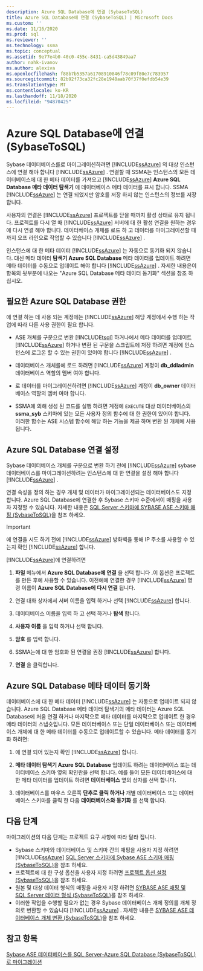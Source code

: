```yaml
---
description: Azure SQL Database에 연결 (SybaseToSQL)
title: Azure SQL Database에 연결 (SybaseToSQL) | Microsoft Docs
ms.custom: ''
ms.date: 11/16/2020
ms.prod: sql
ms.reviewer: ''
ms.technology: ssma
ms.topic: conceptual
ms.assetid: 9e77e4b0-40c0-455c-8431-ca5d43849aa7
author: nahk-ivanov
ms.author: alexiva
ms.openlocfilehash: f88b7b5357a61708910846f78c09f80e7c783957
ms.sourcegitcommit: 82b92f73ca32fc28e1948aab70f37f0efdb54e39
ms.translationtype: MT
ms.contentlocale: ko-KR
ms.lasthandoff: 11/18/2020
ms.locfileid: "94870425"
---
```

# <a name="connecting-to-azure-sql-database-sybasetosql"></a>Azure SQL Database에 연결 (SybaseToSQL)

Sybase 데이터베이스를로 마이그레이션하려면 [!INCLUDE[ssAzure](../../includes/ssazure_md.md)] 의 대상 인스턴스에 연결 해야 합니다 [!INCLUDE[ssAzure](../../includes/ssazure_md.md)] . 연결할 때 SSMA는 인스턴스의 모든 데이터베이스에 대 한 메타 데이터를 가져오고 [!INCLUDE[ssAzure](../../includes/ssazure_md.md)] **Azure SQL Database 메타 데이터 탐색기** 에 데이터베이스 메타 데이터를 표시 합니다. SSMA [!INCLUDE[ssAzure](../../includes/ssazure_md.md)] 는 연결 되었지만 암호를 저장 하지 않는 인스턴스의 정보를 저장 합니다.

사용자의 연결은 [!INCLUDE[ssAzure](../../includes/ssazure_md.md)] 프로젝트를 닫을 때까지 활성 상태로 유지 됩니다. 프로젝트를 다시 열 때 [!INCLUDE[ssAzure](../../includes/ssazure_md.md)] 서버에 대 한 활성 연결을 원하는 경우에 다시 연결 해야 합니다. 데이터베이스 개체를 로드 하 고 데이터를 마이그레이션할 때까지 오프 라인으로 작업할 수 있습니다 [!INCLUDE[ssAzure](../../includes/ssazure_md.md)] .

인스턴스에 대 한 메타 데이터 [!INCLUDE[ssAzure](../../includes/ssazure_md.md)] 는 자동으로 동기화 되지 않습니다. 대신 메타 데이터 **탐색기 Azure SQL Database** 메타 데이터를 업데이트 하려면 메타 데이터를 수동으로 업데이트 해야 합니다 [!INCLUDE[ssAzure](../../includes/ssazure_md.md)] . 자세한 내용은이 항목의 뒷부분에 나오는 "Azure SQL Database 메타 데이터 동기화" 섹션을 참조 하십시오.

## <a name="required-azure-sql-database-permissions"></a>필요한 Azure SQL Database 권한

에 연결 하는 데 사용 되는 계정에는 [!INCLUDE[ssAzure](../../includes/ssazure_md.md)] 해당 계정에서 수행 하는 작업에 따라 다른 사용 권한이 필요 합니다.

- ASE 개체를 구문으로 변환 [!INCLUDE[tsql](../../includes/tsql-md.md)] 하거나에서 메타 데이터를 업데이트 [!INCLUDE[ssAzure](../../includes/ssazure_md.md)] 하거나 변환 된 구문을 스크립트에 저장 하려면 계정에 인스턴스에 로그온 할 수 있는 권한이 있어야 합니다 [!INCLUDE[ssAzure](../../includes/ssazure_md.md)] .

- 데이터베이스 개체를에 로드 하려면 [!INCLUDE[ssAzure](../../includes/ssazure_md.md)] 계정이 **db_ddladmin** 데이터베이스 역할의 멤버 여야 합니다.

- 로 데이터를 마이그레이션하려면 [!INCLUDE[ssAzure](../../includes/ssazure_md.md)] 계정이 **db_owner** 데이터베이스 역할의 멤버 여야 합니다.

- SSMA에 의해 생성 된 코드를 실행 하려면 계정에 `EXECUTE` 대상 데이터베이스의 **ssma_syb** 스키마에 있는 모든 사용자 정의 함수에 대 한 권한이 있어야 합니다. 이러한 함수는 ASE 시스템 함수에 해당 하는 기능을 제공 하며 변환 된 개체에 사용 됩니다.

## <a name="establishing-an-azure-sql-database-connection"></a>Azure SQL Database 연결 설정

Sybase 데이터베이스 개체를 구문으로 변환 하기 전에 [!INCLUDE[ssAzure](../../includes/ssazure_md.md)] sybase 데이터베이스를 마이그레이션하려는 인스턴스에 대 한 연결을 설정 해야 합니다 [!INCLUDE[ssAzure](../../includes/ssazure_md.md)] .

연결 속성을 정의 하는 경우 개체 및 데이터가 마이그레이션되는 데이터베이스도 지정 합니다. Azure SQL Database에 연결한 후 Sybase 스키마 수준에서이 매핑을 사용자 지정할 수 있습니다. 자세한 내용은 [SQL Server 스키마에 SYBASE ASE 스키마 매핑 &#40;SybaseToSQL&#41;](../../ssma/sybase/mapping-sybase-ase-schemas-to-sql-server-schemas-sybasetosql.md)을 참조 하세요.

> [!IMPORTANT]
> 에 연결을 시도 하기 전에 [!INCLUDE[ssAzure](../../includes/ssazure_md.md)] 방화벽을 통해 IP 주소를 사용할 수 있는지 확인 [!INCLUDE[ssAzure](../../includes/ssazure_md.md)] 합니다.

[!INCLUDE[ssAzure](../../includes/ssazure_md.md)]에 연결하려면

1. **파일** 메뉴에서 **Azure SQL Database에 연결** 을 선택 합니다 .이 옵션은 프로젝트를 만든 후에 사용할 수 있습니다.
   이전에에 연결한 경우 [!INCLUDE[ssAzure](../../includes/ssazure_md.md)] 명령 이름이 **Azure SQL Database에 다시 연결** 됩니다.

2. 연결 대화 상자에서 서버 이름을 입력 하거나 선택 [!INCLUDE[ssAzure](../../includes/ssazure_md.md)] 합니다.

3. 데이터베이스 이름을 입력 하 고 선택 하거나 **탐색** 합니다.

4. **사용자 이름** 을 입력 하거나 선택 합니다.

5. **암호** 를 입력 합니다.

6. SSMA는에 대 한 암호화 된 연결을 권장 [!INCLUDE[ssAzure](../../includes/ssazure_md.md)] 합니다.

7. **연결** 을 클릭합니다.

## <a name="synchronizing-azure-sql-database-metadata"></a>Azure SQL Database 메타 데이터 동기화

데이터베이스에 대 한 메타 데이터 [!INCLUDE[ssAzure](../../includes/ssazure_md.md)] 는 자동으로 업데이트 되지 않습니다. Azure SQL Database 메타 데이터 탐색기의 메타 데이터는 Azure SQL Database에 처음 연결 하거나 마지막으로 메타 데이터를 마지막으로 업데이트 한 경우 메타 데이터의 스냅숏입니다. 모든 데이터베이스 또는 단일 데이터베이스 또는 데이터베이스 개체에 대 한 메타 데이터를 수동으로 업데이트할 수 있습니다. 메타 데이터를 동기화 하려면:

1. 에 연결 되어 있는지 확인 [!INCLUDE[ssAzure](../../includes/ssazure_md.md)] 합니다.

2. **메타 데이터 탐색기 Azure SQL Database** 업데이트 하려는 데이터베이스 또는 데이터베이스 스키마 옆의 확인란을 선택 합니다.
   예를 들어 모든 데이터베이스에 대 한 메타 데이터를 업데이트 하려면 **데이터베이스** 옆의 상자를 선택 합니다.

3. 데이터베이스를 마우스 오른쪽 **단추로 클릭 하거나** 개별 데이터베이스 또는 데이터베이스 스키마를 클릭 한 다음 **데이터베이스와 동기화** 를 선택 합니다.

## <a name="next-step"></a>다음 단계

마이그레이션의 다음 단계는 프로젝트 요구 사항에 따라 달라 집니다.

- Sybase 스키마와 데이터베이스 및 스키마 간의 매핑을 사용자 지정 하려면 [!INCLUDE[ssAzure](../../includes/ssazure_md.md)] [SQL Server 스키마에 Sybase ASE 스키마 매핑 &#40;SybaseToSQL&#41;](../../ssma/sybase/mapping-sybase-ase-schemas-to-sql-server-schemas-sybasetosql.md)을 참조 하세요.
- 프로젝트에 대 한 구성 옵션을 사용자 지정 하려면 [프로젝트 옵션 설정 &#40;SybaseToSQL&#41;](../../ssma/sybase/setting-project-options-sybasetosql.md)을 참조 하세요.
- 원본 및 대상 데이터 형식의 매핑을 사용자 지정 하려면 [SYBASE ASE 매핑 및 SQL Server 데이터 형식 &#40;SybaseToSQL&#41;](../../ssma/sybase/mapping-sybase-ase-and-sql-server-data-types-sybasetosql.md)를 참조 하세요.
- 이러한 작업을 수행할 필요가 없는 경우 Sybase 데이터베이스 개체 정의를 개체 정의로 변환할 수 있습니다 [!INCLUDE[ssAzure](../../includes/ssazure_md.md)] . 자세한 내용은 [SYBASE ASE 데이터베이스 개체 변환 &#40;SybaseToSQL&#41;](../../ssma/sybase/converting-sybase-ase-database-objects-sybasetosql.md)을 참조 하세요.

## <a name="see-also"></a>참고 항목

[Sybase ASE 데이터베이스를 SQL Server-Azure SQL Database &#40;SybaseToSQL&#41;로 마이그레이션 ](../../ssma/sybase/migrating-sybase-ase-databases-to-sql-server-azure-sql-db-sybasetosql.md)

